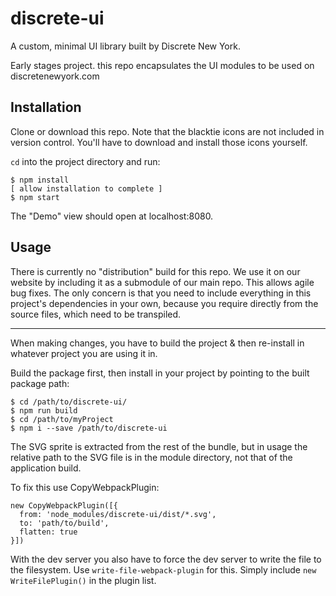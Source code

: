 discrete-ui
===========

A custom, minimal UI library built by Discrete New York.

Early stages project. this repo encapsulates the UI modules to be used on
discretenewyork.com

Installation
------------

Clone or download this repo. Note that the blacktie icons are not included in
version control. You'll have to download and install those icons yourself.

`cd` into the project directory and run:

    $ npm install
    [ allow installation to complete ]
    $ npm start

The "Demo" view should open at localhost:8080.

Usage
------

There is currently no "distribution" build for this repo. We use it on our website by including it as a submodule
of our main repo. This allows agile bug fixes. The only concern is that you need to include everything in this
project's dependencies in your own, because you require directly from the source files, which need to be transpiled.


---

When making changes, you have to build the project & then re-install in whatever project you are using it in.

Build the package first, then install in your project by pointing to the built package path:

    $ cd /path/to/discrete-ui/
    $ npm run build
    $ cd /path/to/myProject
    $ npm i --save /path/to/discrete-ui

The SVG sprite is extracted from the rest of the bundle, but in usage the relative path to the SVG file
is in the module directory, not that of the application build.

To fix this use CopyWebpackPlugin:

    new CopyWebpackPlugin([{
      from: 'node_modules/discrete-ui/dist/*.svg',
      to: 'path/to/build',
      flatten: true
    }])

With the dev server you also have to force the dev server to write the file to the filesystem.
Use `write-file-webpack-plugin` for this. Simply include `new WriteFilePlugin()` in the plugin list.
